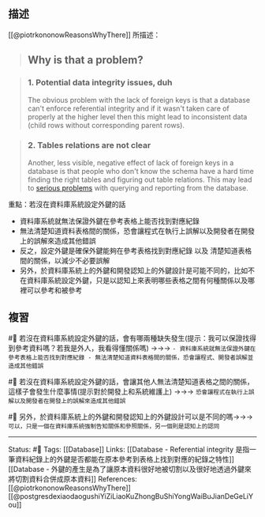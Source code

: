 ## 描述
[[@piotrkononowReasonsWhyThere]] 所描述：
> ## Why is that a problem?

> ### 1. Potential data integrity issues, duh
> The obvious problem with the lack of foreign keys is that a database can't enforce referential integrity and if it wasn't taken care of properly at the higher level then this might lead to inconsistent data (child rows without corresponding parent rows).

> ### 2. Tables relations are not clear
> Another, less visible, negative effect of lack of foreign keys in a database is that people who don't know the schema have a hard time finding the right tables and figuring out table relations. This may lead to [serious problems](https://dataedo.com/blog/2-common-sql-join-traps-with-test-queries) with querying and reporting from the database.


重點：若沒在資料庫系統設定外鍵的話
- 資料庫系統就無法保證外鍵在參考表格上能否找到對應紀錄
- 無法清楚知道資料表格間的關係，恐會讓程式在執行上誤解以及開發者在開發上的誤解來造成其他錯誤
- 反之，設定外鍵是確保外鍵能夠在參考表格找到對應紀錄 以及 清楚知道表格間的關係，以減少不必要誤解
- 另外，於資料庫系統上的外鍵和開發認知上的外鍵設計是可能不同的，比如不在資料庫系統設定外鍵，只是以認知上來表明哪些表格之間有何種關係以及哪裡可以參考和被參考

## 複習
#🧠 若沒在資料庫系統設定外鍵的話，會有哪兩種缺失發生(提示：我可以保證找得到參考資料嗎？若我是外人，我看得懂關係嗎) ->->-> `- 資料庫系統就無法保證外鍵在參考表格上能否找到對應紀錄 - 無法清楚知道資料表格間的關係，恐會讓程式、開發者誤解並造成其他錯誤`
<!--SR:!2022-09-12,50,250-->

#🧠 若沒在資料庫系統設定外鍵的話，會讓其他人無法清楚知道表格之間的關係，這樣子會發生什麼事情(提示對於開發上和系統維護上) ->->-> `恐會讓程式在執行上誤解以及開發者在開發上的誤解來造成其他錯誤`
<!--SR:!2022-09-30,62,250-->

#🧠 另外，於資料庫系統上的外鍵和開發認知上的外鍵設計可以是不同的嗎->->-> `可以，只是一個在資料庫系統強制告知關係和參照關係，另一個則是認知上的認同`
<!--SR:!2022-08-03,28,250-->

---
Status: #🌱 
Tags:
[[Database]]
Links:
[[Database - Referential integrity 是指一筆資料紀錄上的外鍵是否都能在原本參考到表格上找到對應的紀錄之特性]]
[[Database - 外鍵的產生是為了讓原本資料很好地被切割以及很好地透過外鍵來將切割資料合併成原本資料]]
References:
[[@piotrkononowReasonsWhyThere]]
[[@postgresdexiaodaogushiYiZiLiaoKuZhongBuShiYongWaiBuJianDeGeLiYou]]